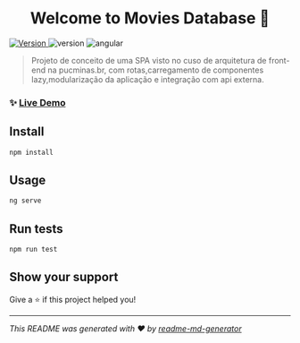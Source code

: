 <h1 align="center">Welcome to Movies Database 👋</h1>
<p>
<a href="https://developers.themoviedb.org/3">
  <img alt="Version" src="https://img.shields.io/badge/movie_database_api-3.0-blue.svg?cacheSeconds=2592000" />
</a>
  <img src="https://img.shields.io/badge/node-16.15-brightgreen" alt="version" />
  <img src="https://img.shields.io/badge/angular-13.3-red" alt="angular" />
</p>

> Projeto de conceito de uma SPA visto no cuso de arquitetura de front-end na pucminas.br,
com rotas,carregamento de componentes lazy,modularização da aplicação e integração com api externa.



### ✨ [Live Demo](https://drigues90.github.io/movies-database/home)



## Install

```sh
npm install
```

## Usage

```sh
ng serve
```

## Run tests

```sh
npm run test
```

## Show your support

Give a ⭐️ if this project helped you!

***
_This README was generated with ❤️ by [readme-md-generator](https://github.com/kefranabg/readme-md-generator)_
